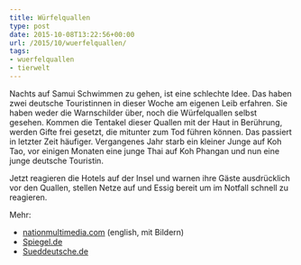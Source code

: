 ```yaml
---
title: Würfelquallen
type: post
date: 2015-10-08T13:22:56+00:00
url: /2015/10/wuerfelquallen/
tags:
- wuerfelquallen
- tierwelt
---
```


Nachts auf Samui Schwimmen zu gehen, ist eine schlechte Idee. Das haben zwei deutsche Touristinnen in dieser Woche am eigenen Leib erfahren. Sie haben weder die Warnschilder über, noch die Würfelquallen selbst gesehen. Kommen die Tentakel dieser Quallen mit der Haut in Berührung, werden Gifte frei gesetzt, die mitunter zum Tod führen können. Das passiert in letzter Zeit häufiger. Vergangenes Jahr starb ein kleiner Junge auf Koh Tao, vor einigen Monaten eine junge Thai auf Koh Phangan und nun eine junge deutsche Touristin.

Jetzt reagieren die Hotels auf der Insel und warnen ihre Gäste ausdrücklich vor den Quallen, stellen Netze auf und Essig bereit um im Notfall schnell zu reagieren.

Mehr:

*   [nationmultimedia.com][1] (english, mit Bildern)
*   [Spiegel.de][2]
*   [Sueddeutsche.de][3]

[1]: http://www.nationmultimedia.com/national/German-tourist-dies-of-jellyfish-sting-30270421.html

[2]: http://www.spiegel.de/reise/aktuell/quallen-gefahr-koh-samui-stellt-netze-und-warnschilder-auf-a-1056748.html

[3]: http://www.sueddeutsche.de/panorama/beim-baden-in-thailand-jaehrige-touristin-stirbt-nach-quallenstich-1.2680857

